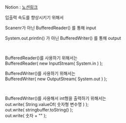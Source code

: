 
Notion : [노션링크](https://west-pineapple-c4d.notion.site/BufferedWriter-int-325eb44e02e14d7ea92af16ab55a8522)

입출력 속도를 향상시키기 위해서  
  
Scanenr가 아닌 BufferedReader() 를 통해 input  
  
System.out.println() 가 아닌 BufferedWriter() 를 통해 output  

<br/>

BufferedReader()를 사용하기 위해서는  
BufferedReader( new InputStream( System.in ) );  

BufferedWriter()를 사용하기 위해서는  
BufferedWriter( new OutputStream( System.out ) );  

<br/>

BufferedWriter()를 사용해서 int형을 출력하기 위해서는  
out.write( String.valueOf( 숫자형 변수명 ) );  
out.write( stringbuffer.toString() );  
out.write( 숫자 + "" );  
